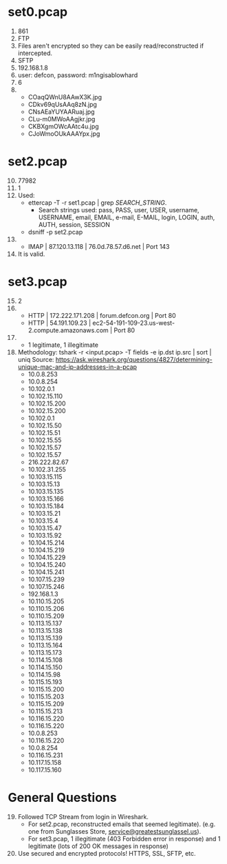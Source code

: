 # set0.pcap #

1. 861
2. FTP
3. Files aren't encrypted so they can be easily read/reconstructed if
   intercepted.
4. SFTP
5. 192.168.1.8
6. user: defcon, password: m1ngisablowhard
7. 6
8.
   - COaqQWnU8AAwX3K.jpg
   - CDkv69qUsAAq8zN.jpg
   - CNsAEaYUYAARuaj.jpg
   - CLu-m0MWoAAgjkr.jpg
   - CKBXgmOWcAAtc4u.jpg
   - CJoWmoOUkAAAYpx.jpg


# set2.pcap #
10. 77982
11. 1
12. Used:
    - ettercap -T -r set1.pcap | grep *SEARCH\_STRING*.
      - Search strings used: pass, PASS, user, USER, username, USERNAME,
        email, EMAIL, e-mail, E-MAIL, login, LOGIN, auth, AUTH, session,
        SESSION
    - dsniff -p set2.pcap
13.
    - IMAP | 87.120.13.118 | 76.0d.78.57.d6.net | Port 143
14. It is valid.
   
 
# set3.pcap #
15. 2
16. 
    - HTTP | 172.222.171.208 | forum.defcon.org | Port 80
    - HTTP | 54.191.109.23 | ec2-54-191-109-23.us-west-2.compute.amazonaws.com |
      Port 80
17.
    - 1 legitimate, 1 illegitimate
18. Methodology: tshark -r <input.pcap> -T fields -e ip.dst ip.src | sort | uniq
    Source: https://ask.wireshark.org/questions/4827/determining-unique-mac-and-ip-addresses-in-a-pcap
    - 10.0.8.253
    - 10.0.8.254
    - 10.102.0.1
    - 10.102.15.110
    - 10.102.15.200
    - 10.102.15.200
    - 10.102.0.1
    - 10.102.15.50
    - 10.102.15.51
    - 10.102.15.55
    - 10.102.15.57
    - 10.102.15.57
    - 216.222.82.67
    - 10.102.31.255
    - 10.103.15.115
    - 10.103.15.13
    - 10.103.15.135
    - 10.103.15.166
    - 10.103.15.184
    - 10.103.15.21
    - 10.103.15.4
    - 10.103.15.47
    - 10.103.15.92
    - 10.104.15.214
    - 10.104.15.219
    - 10.104.15.229
    - 10.104.15.240
    - 10.104.15.241
    - 10.107.15.239
    - 10.107.15.246
    - 192.168.1.3
    - 10.110.15.205
    - 10.110.15.206
    - 10.110.15.209
    - 10.113.15.137
    - 10.113.15.138
    - 10.113.15.139
    - 10.113.15.164
    - 10.113.15.173
    - 10.114.15.108
    - 10.114.15.150
    - 10.114.15.98
    - 10.115.15.193
    - 10.115.15.200
    - 10.115.15.203
    - 10.115.15.209
    - 10.115.15.213
    - 10.116.15.220
    - 10.116.15.220
    - 10.0.8.253
    - 10.116.15.220
    - 10.0.8.254
    - 10.116.15.231
    - 10.117.15.158
    - 10.117.15.160


# General Questions #
19. Followed TCP Stream from login in Wireshark.
    - For set2.pcap, reconstructed emails that seemed legitimate).
      (e.g. one from Sunglasses Store, service@greatestsunglassel.us).
    - For set3.pcap, 1 illegitimate (403 Forbidden error in response) and
      1 legitimate (lots of 200 OK messages in response)
20. Use secured and encrypted protocols! HTTPS, SSL, SFTP, etc.
